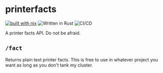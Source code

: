 # printerfacts

[![built with
nix](https://builtwithnix.org/badge.svg)](https://builtwithnix.org) ![Written in
Rust](https://img.shields.io/badge/Written%20in-Rust-orange)
![CI/CD](https://github.com/Xe/printerfacts/workflows/CI/CD/badge.svg)

A printer facts API. Do not be afraid.

## `/fact`

Returns plain text printer facts. This is free to use in whatever project you
want as long as you don't tank my cluster.
